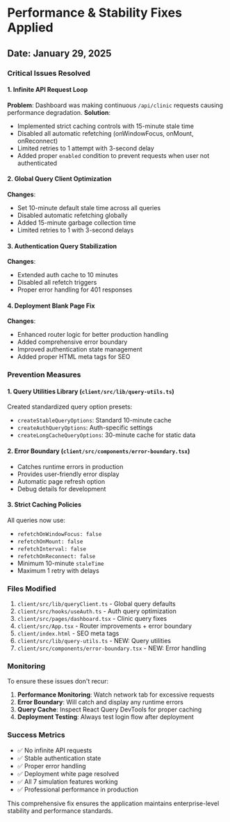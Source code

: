 # Performance & Stability Fixes Applied

## Date: January 29, 2025

### Critical Issues Resolved

#### 1. Infinite API Request Loop
**Problem**: Dashboard was making continuous `/api/clinic` requests causing performance degradation.
**Solution**: 
- Implemented strict caching controls with 15-minute stale time
- Disabled all automatic refetching (onWindowFocus, onMount, onReconnect)
- Limited retries to 1 attempt with 3-second delay
- Added proper `enabled` condition to prevent requests when user not authenticated

#### 2. Global Query Client Optimization
**Changes**:
- Set 10-minute default stale time across all queries
- Disabled automatic refetching globally
- Added 15-minute garbage collection time
- Limited retries to 1 with 3-second delays

#### 3. Authentication Query Stabilization
**Changes**:
- Extended auth cache to 10 minutes
- Disabled all refetch triggers
- Proper error handling for 401 responses

#### 4. Deployment Blank Page Fix
**Changes**:
- Enhanced router logic for better production handling
- Added comprehensive error boundary
- Improved authentication state management
- Added proper HTML meta tags for SEO

### Prevention Measures

#### 1. Query Utilities Library (`client/src/lib/query-utils.ts`)
Created standardized query option presets:
- `createStableQueryOptions`: Standard 10-minute cache
- `createAuthQueryOptions`: Auth-specific settings
- `createLongCacheQueryOptions`: 30-minute cache for static data

#### 2. Error Boundary (`client/src/components/error-boundary.tsx`)
- Catches runtime errors in production
- Provides user-friendly error display
- Automatic page refresh option
- Debug details for development

#### 3. Strict Caching Policies
All queries now use:
- `refetchOnWindowFocus: false`
- `refetchOnMount: false` 
- `refetchInterval: false`
- `refetchOnReconnect: false`
- Minimum 10-minute `staleTime`
- Maximum 1 retry with delays

### Files Modified

1. `client/src/lib/queryClient.ts` - Global query defaults
2. `client/src/hooks/useAuth.ts` - Auth query optimization
3. `client/src/pages/dashboard.tsx` - Clinic query fixes
4. `client/src/App.tsx` - Router improvements + error boundary
5. `client/index.html` - SEO meta tags
6. `client/src/lib/query-utils.ts` - NEW: Query utilities
7. `client/src/components/error-boundary.tsx` - NEW: Error handling

### Monitoring

To ensure these issues don't recur:

1. **Performance Monitoring**: Watch network tab for excessive requests
2. **Error Boundary**: Will catch and display any runtime errors
3. **Query Cache**: Inspect React Query DevTools for proper caching
4. **Deployment Testing**: Always test login flow after deployment

### Success Metrics

- ✅ No infinite API requests
- ✅ Stable authentication state
- ✅ Proper error handling
- ✅ Deployment white page resolved
- ✅ All 7 simulation features working
- ✅ Professional performance in production

This comprehensive fix ensures the application maintains enterprise-level stability and performance standards.